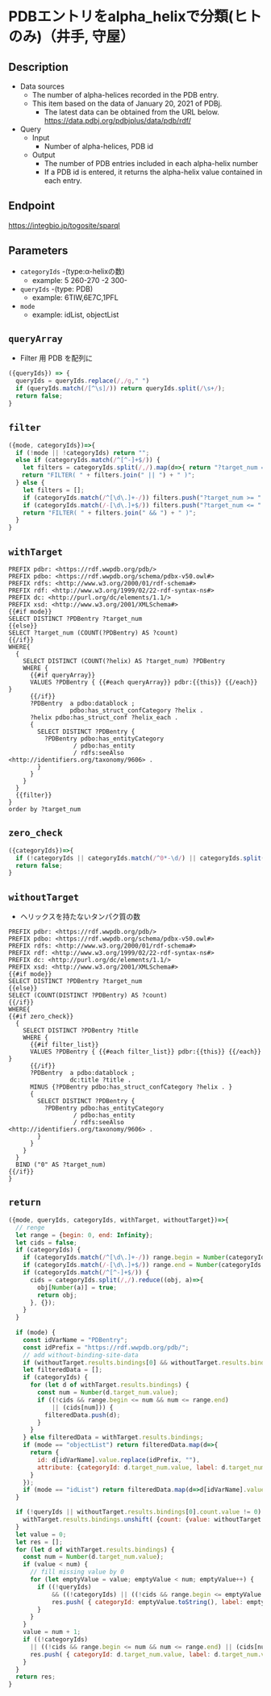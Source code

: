# PDBエントリをalpha_helixで分類(ヒトのみ)（井手, 守屋）

## Description

- Data sources
    - The number of alpha-helices recorded in the PDB entry.
    - This item based on the data of January 20, 2021 of PDBj. 
        - The latest data can be obtained from the URL below. https://data.pdbj.org/pdbjplus/data/pdb/rdf/
- Query
    - Input
        - Number of alpha-helices, PDB id
    - Output
        - The number of PDB entries included in each alpha-helix number
        - If a PDB id is entered, it returns the alpha-helix value contained in each entry.

## Endpoint

https://integbio.jp/togosite/sparql

## Parameters

* `categoryIds`  -(type:α-helixの数)
  * example: 5 260-270 -2 300-
* `queryIds` -(type: PDB)
  * example: 6TIW,6E7C,1PFL
* `mode`
  * example: idList, objectList

## `queryArray`
- Filter 用 PDB を配列に
```javascript
({queryIds}) => {
  queryIds = queryIds.replace(/,/g," ")
  if (queryIds.match(/[^\s]/)) return queryIds.split(/\s+/);
  return false;
}
```

## `filter`
```javascript
({mode, categoryIds})=>{
  if (!mode || !categoryIds) return "";
  else if (categoryIds.match(/^[^-]+$/)) {
    let filters = categoryIds.split(/,/).map(d=>{ return "?target_num = " + d });
　  return "FILTER( " + filters.join(" || ") + " )";
  } else {
    let filters = [];
    if (categoryIds.match(/^[\d\.]+-/)) filters.push("?target_num >= " + categoryIds.match(/^([\d\.]+)-/)[1]);
    if (categoryIds.match(/-[\d\.]+$/)) filters.push("?target_num <= " + categoryIds.match(/-([\d\.]+)$/)[1]);
    return "FILTER( " + filters.join(" && ") + " )";
  }
}
```

## `withTarget`

```sparql
PREFIX pdbr: <https://rdf.wwpdb.org/pdb/>
PREFIX pdbo: <https://rdf.wwpdb.org/schema/pdbx-v50.owl#>
PREFIX rdfs: <http://www.w3.org/2000/01/rdf-schema#>
PREFIX rdf: <http://www.w3.org/1999/02/22-rdf-syntax-ns#>
PREFIX dc: <http://purl.org/dc/elements/1.1/>
PREFIX xsd: <http://www.w3.org/2001/XMLSchema#>
{{#if mode}}
SELECT DISTINCT ?PDBentry ?target_num
{{else}}
SELECT ?target_num (COUNT(?PDBentry) AS ?count)
{{/if}}
WHERE{
  {
    SELECT DISTINCT (COUNT(?helix) AS ?target_num) ?PDBentry
    WHERE {
      {{#if queryArray}}
      VALUES ?PDBentry { {{#each queryArray}} pdbr:{{this}} {{/each}} }
      {{/if}}
      ?PDBentry  a pdbo:datablock ;
                 pdbo:has_struct_confCategory ?helix .
      ?helix pdbo:has_struct_conf ?helix_each . 
      {
        SELECT DISTINCT ?PDBentry {
          ?PDBentry pdbo:has_entityCategory
                  / pdbo:has_entity
                  / rdfs:seeAlso <http://identifiers.org/taxonomy/9606> .
        }
      }
    }
  }
  {{filter}}
}
order by ?target_num
```

## `zero_check`
```javascript
({categoryIds})=>{
  if (!categoryIds || categoryIds.match(/^0*-\d/) || categoryIds.split(/,/).includes("0")) return true;
  return false;
}
```

## `withoutTarget`
- ヘリックスを持たないタンパク質の数
```sparql
PREFIX pdbr: <https://rdf.wwpdb.org/pdb/>
PREFIX pdbo: <https://rdf.wwpdb.org/schema/pdbx-v50.owl#>
PREFIX rdfs: <http://www.w3.org/2000/01/rdf-schema#>
PREFIX rdf: <http://www.w3.org/1999/02/22-rdf-syntax-ns#>
PREFIX dc: <http://purl.org/dc/elements/1.1/>
PREFIX xsd: <http://www.w3.org/2001/XMLSchema#> 
{{#if mode}}
SELECT DISTINCT ?PDBentry ?target_num
{{else}}
SELECT (COUNT(DISTINCT ?PDBentry) AS ?count)
{{/if}}
WHERE{
{{#if zero_check}}
  {
    SELECT DISTINCT ?PDBentry ?title 
    WHERE {
      {{#if filter_list}}
      VALUES ?PDBentry { {{#each filter_list}} pdbr:{{this}} {{/each}} }
      {{/if}}
      ?PDBentry  a pdbo:datablock ;
                 dc:title ?title .
      MINUS {?PDBentry pdbo:has_struct_confCategory ?helix . }
      {
        SELECT DISTINCT ?PDBentry {
          ?PDBentry pdbo:has_entityCategory
                  / pdbo:has_entity
                  / rdfs:seeAlso <http://identifiers.org/taxonomy/9606> .
        }
      }
    }
  }
  BIND ("0" AS ?target_num)
{{/if}}
}
```

## `return`
```javascript
({mode, queryIds, categoryIds, withTarget, withoutTarget})=>{
  // renge
  let range = {begin: 0, end: Infinity};
  let cids = false;
  if (categoryIds) {
    if (categoryIds.match(/^[\d\.]+-/)) range.begin = Number(categoryIds.match(/^([\d\.]+)-/)[1]);
    if (categoryIds.match(/-[\d\.]+$/)) range.end = Number(categoryIds.match(/-([\d\.]+)$/)[1]);
    if (categoryIds.match(/^[^-]+$/)) {
      cids = categoryIds.split(/,/).reduce((obj, a)=>{
        obj[Number(a)] = true;
        return obj;
      }, {});
    }
  }
  
  if (mode) {
    const idVarName = "PDBentry";
    const idPrefix = "https://rdf.wwpdb.org/pdb/";
    // add without-binding-site-data
    if (withoutTarget.results.bindings[0] && withoutTarget.results.bindings[0][idVarName]) withTarget.results.bindings = withTarget.results.bindings.concat(withoutTarget.results.bindings);
    let filteredData = [];
    if (categoryIds) {
      for (let d of withTarget.results.bindings) {
        const num = Number(d.target_num.value);
        if ((!cids && range.begin <= num && num <= range.end)
            || (cids[num])) {
          filteredData.push(d);
        }
      }
    } else filteredData = withTarget.results.bindings;
    if (mode == "objectList") return filteredData.map(d=>{
      return {
        id: d[idVarName].value.replace(idPrefix, ""),
        attribute: {categoryId: d.target_num.value, label: d.target_num.value}
      }
    });
    if (mode == "idList") return filteredData.map(d=>d[idVarName].value.replace(idPrefix, ""));
  }

  if (!queryIds || withoutTarget.results.bindings[0].count.value != 0) {
    withTarget.results.bindings.unshift( {count: {value: withoutTarget.results.bindings[0].count.value}, target_num: {value: "0"}}  ); // カウント 0 を追加
  }
  let value = 0;
  let res = [];
  for (let d of withTarget.results.bindings) {
    const num = Number(d.target_num.value);
    if (value < num) {
      // fill missing value by 0
      for (let emptyValue = value; emptyValue < num; emptyValue++) {
        if ((!queryIds) 
            && ((!categoryIds) || ((!cids && range.begin <= emptyValue && emptyValue <= range.end) || (cids[emptyValue])))) {
        	res.push( { categoryId: emptyValue.toString(), label: emptyValue.toString(), count: 0} );
        }
      }
    }
    value = num + 1;
    if ((!categoryIds)
      || ((!cids && range.begin <= num && num <= range.end) || (cids[num]))) {
      res.push( { categoryId: d.target_num.value, label: d.target_num.value, count: Number(d.count.value)} );
    }
  }       
  return res;
}
```
